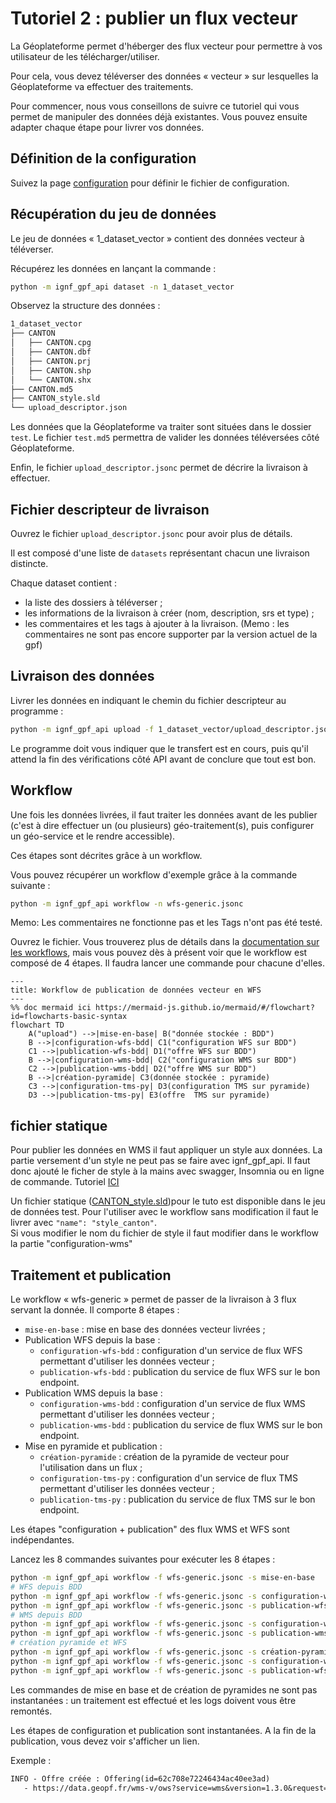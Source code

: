 # Tutoriel 2 : publier un flux vecteur

La Géoplateforme permet d'héberger des flux vecteur pour permettre à vos utilisateur de les télécharger/utiliser.

Pour cela, vous devez téléverser des données « vecteur » sur lesquelles la Géoplateforme va effectuer des traitements.

Pour commencer, nous vous conseillons de suivre ce tutoriel qui vous permet de manipuler des données déjà existantes. Vous pouvez ensuite adapter chaque étape pour livrer vos données.

## Définition de la configuration

Suivez la page [configuration](configuration.md) pour définir le fichier de configuration.

## Récupération du jeu de données

Le jeu de données « 1_dataset_vector » contient des données vecteur à téléverser.

Récupérez les données en lançant la commande :

```sh
python -m ignf_gpf_api dataset -n 1_dataset_vector
```

Observez la structure des données :

```txt
1_dataset_vector
├── CANTON
│   ├── CANTON.cpg
│   ├── CANTON.dbf
│   ├── CANTON.prj
│   ├── CANTON.shp
│   └── CANTON.shx
├── CANTON.md5
├── CANTON_style.sld
└── upload_descriptor.json
```

Les données que la Géoplateforme va traiter sont situées dans le dossier `test`.
Le fichier `test.md5` permettra de valider les données téléversées côté Géoplateforme.

Enfin, le fichier `upload_descriptor.jsonc` permet de décrire la livraison à effectuer.

## Fichier descripteur de livraison

Ouvrez le fichier `upload_descriptor.jsonc` pour avoir plus de détails.

Il est composé d'une liste de `datasets` représentant chacun une livraison distincte.

Chaque dataset contient :

* la liste des dossiers à téléverser ;
* les informations de la livraison à créer (nom, description, srs et type) ;
* les commentaires et les tags à ajouter à la livraison. (Memo : les commentaires ne sont pas encore supporter par la version actuel de la gpf)

## Livraison des données

Livrer les données en indiquant le chemin du fichier descripteur au programme :

```sh
python -m ignf_gpf_api upload -f 1_dataset_vector/upload_descriptor.json
```

Le programme doit vous indiquer que le transfert est en cours, puis qu'il attend la fin des vérifications côté API avant de conclure que tout est bon.

## Workflow

Une fois les données livrées, il faut traiter les données avant de les publier (c'est à dire effectuer un (ou plusieurs) géo-traitement(s),
puis configurer un géo-service et le rendre accessible).

Ces étapes sont décrites grâce à un workflow.

Vous pouvez récupérer un workflow d'exemple grâce à la commande suivante :

```sh
python -m ignf_gpf_api workflow -n wfs-generic.jsonc
```

Memo: Les commentaires ne fonctionne pas et les Tags n'ont pas été testé.

Ouvrez le fichier. Vous trouverez plus de détails dans la [documentation sur les workflows](workflow.md), mais vous pouvez dès à présent voir que le workflow est composé de 4 étapes. Il faudra lancer une commande pour chacune d'elles.

```mermaid
---
title: Workflow de publication de données vecteur en WFS
---
%% doc mermaid ici https://mermaid-js.github.io/mermaid/#/flowchart?id=flowcharts-basic-syntax
flowchart TD
    A("upload") -->|mise-en-base| B("donnée stockée : BDD")
    B -->|configuration-wfs-bdd| C1("configuration WFS sur BDD")
    C1 -->|publication-wfs-bdd| D1("offre WFS sur BDD")
    B -->|configuration-wms-bdd| C2("configuration WMS sur BDD")
    C2 -->|publication-wms-bdd| D2("offre WMS sur BDD")
    B -->|création-pyramide| C3(donnée stockée : pyramide)
    C3 -->|configuration-tms-py| D3(configuration TMS sur pyramide)
    D3 -->|publication-tms-py| E3(offre  TMS sur pyramide)
```

## fichier statique

Pour publier les données en WMS il faut appliquer un style aux données. La partie versement d'un style ne peut pas se faire avec ignf_gpf_api. Il faut donc ajouté le ficher de style à la mains avec swagger, Insomnia ou en ligne de commande. Tutoriel [ICI](https://gpf-beta.ign.fr/geoplateforme/tutoriels/vecteur/gestion_statique/)

Un fichier statique ([CANTON_style.sld](../ignf_gpf_api/_data/datasets/1_dataset_vector/CANTON_style.sld))pour le tuto est disponible dans le jeu de données test. Pour l'utiliser avec le workflow sans modification il faut le livrer avec `"name": "style_canton"`.  
Si vous modifier le nom du fichier de style il faut modifier dans le workflow la partie "configuration-wms"

## Traitement et publication

Le workflow « wfs-generic » permet de passer de la livraison à 3 flux servant la donnée. Il comporte 8 étapes :

* `mise-en-base` : mise en base des données vecteur livrées ;
* Publication WFS depuis la base :
  * `configuration-wfs-bdd` : configuration d'un service de flux WFS permettant d'utiliser les données vecteur ;
  * `publication-wfs-bdd` : publication du service de flux WFS sur le bon endpoint.
* Publication WMS depuis la base :
  * `configuration-wms-bdd` : configuration d'un service de flux WMS permettant d'utiliser les données vecteur ;
  * `publication-wms-bdd` : publication du service de flux WMS sur le bon endpoint.
* Mise en pyramide et publication :
  * `création-pyramide` : création de la pyramide de vecteur pour l'utilisation dans un flux ;
  * `configuration-tms-py` : configuration d'un service de flux TMS permettant d'utiliser les données vecteur ;
  * `publication-tms-py` : publication du service de flux TMS sur le bon endpoint.

Les étapes "configuration + publication" des flux WMS et WFS sont indépendantes.

Lancez les 8 commandes suivantes pour exécuter les 8 étapes :

```sh
python -m ignf_gpf_api workflow -f wfs-generic.jsonc -s mise-en-base
# WFS depuis BDD
python -m ignf_gpf_api workflow -f wfs-generic.jsonc -s configuration-wfs-bdd
python -m ignf_gpf_api workflow -f wfs-generic.jsonc -s publication-wfs-bdd
# WMS depuis BDD
python -m ignf_gpf_api workflow -f wfs-generic.jsonc -s configuration-wms-bdd
python -m ignf_gpf_api workflow -f wfs-generic.jsonc -s publication-wms-bdd
# création pyramide et WFS
python -m ignf_gpf_api workflow -f wfs-generic.jsonc -s création-pyramide
python -m ignf_gpf_api workflow -f wfs-generic.jsonc -s configuration-wfs-py
python -m ignf_gpf_api workflow -f wfs-generic.jsonc -s publication-wfs-py
```

Les commandes de mise en base et de création de pyramides ne sont pas instantanées : un traitement est effectué et les logs doivent vous être remontés.

Les étapes de configuration et publication sont instantanées. A la fin de la publication, vous devez voir s'afficher un lien.

Exemple :

```txt
INFO - Offre créée : Offering(id=62c708e72246434ac40ee3ad)
   - https://data.geopf.fr/wms-v/ows?service=wms&version=1.3.0&request=DescribeLayer&layers=ludi_bdd__Flux_vecteur_WMS
```
